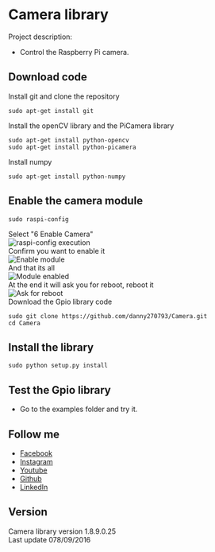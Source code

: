 # Camera library

Project description:

 * Control the Raspberry Pi camera.


## Download code
Install git and clone the repository
```
sudo apt-get install git
```
Install the openCV library and the PiCamera library
```
sudo apt-get install python-opencv
sudo apt-get install python-picamera
```
Install numpy
```
sudo apt-get install python-numpy
```
## Enable the camera module
```
sudo raspi-config
```
Select "6 Enable Camera"<br>
![raspi-config execution](https://github.com/danny270793/Camera/blob/master/images/raspiconfig.png)<br>
Confirm you want to enable it<br>
![Enable module](https://github.com/danny270793/Camera/blob/master/images/enable.png)<br>
And that its all<br>
![Module enabled](https://github.com/danny270793/Camera/blob/master/images/enabled.png)<br>
At the end it will ask you for reboot, reboot it<br>
![Ask for reboot](https://github.com/danny270793/Camera/blob/master/images/reboot.png)<br>
Download the Gpio library code
```
sudo git clone https://github.com/danny270793/Camera.git
cd Camera
```

## Install the library
```
sudo python setup.py install
```

## Test the Gpio library
* Go to the examples folder and try it.

## Follow me
* [Facebook](https://www.facebook.com/danny.vaca.9655)
* [Instagram](https://www.instagram.com/danny27071993/)
* [Youtube](https://www.youtube.com/channel/UC5MAQWU2s2VESTXaUo-ysgg)
* [Github](https://www.github.com/danny270793/)
* [LinkedIn](https://www.linkedin.com/in/danny270793)

## Version
Camera library version 1.8.9.0.25<br> 
Last update 078/09/2016